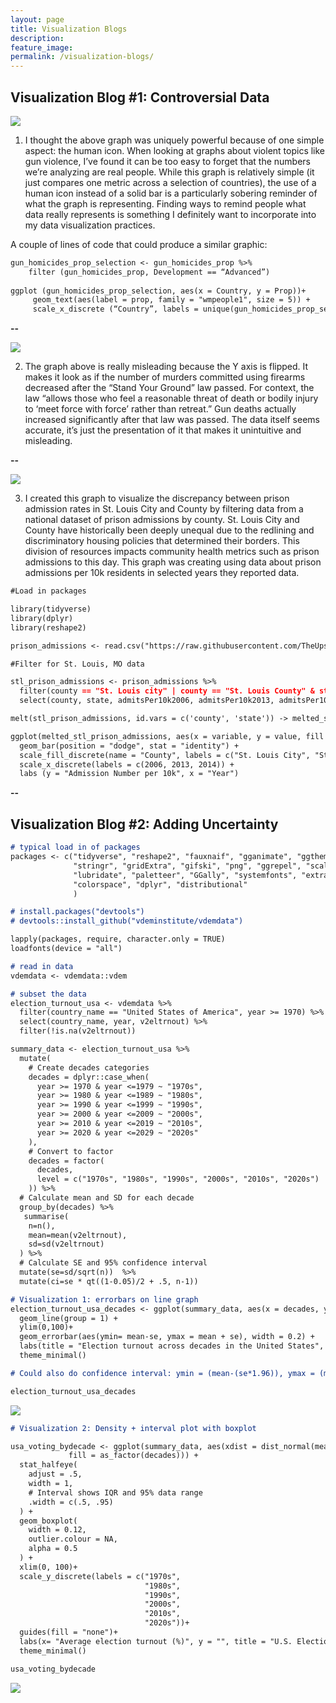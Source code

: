 ```yaml
---
layout: page
title: Visualization Blogs
description: 
feature_image: 
permalink: /visualization-blogs/
---
```



## Visualization Blog #1: Controversial Data

<img src="/images/gun_homicides_developed_countries.jpg">

1) I thought the above graph was uniquely powerful because of one simple aspect: the human icon. When looking at graphs about violent topics like gun violence, I’ve found it can be too easy to forget that the numbers we’re analyzing are real people. While this graph is relatively simple (it just compares one metric across a selection of countries), the use of a human icon instead of a solid bar is a particularly sobering reminder of what the graph is representing. Finding ways to remind people what data really represents is something I definitely want to incorporate into my data visualization practices. 

A couple of lines of code that could produce a similar graphic:

```markdown
gun_homicides_prop_selection <- gun_homicides_prop %>%
	filter (gun_homicides_prop, Development == “Advanced”) 
 
ggplot (gun_homicides_prop_selection, aes(x = Country, y = Prop))+
	 geom_text(aes(label = prop, family = "wmpeople1", size = 5)) +
     scale_x_discrete (“Country”, labels = unique(gun_homicides_prop_selection$Country))
```

**--**

<img src="/images/gun_deaths_florida.png">

2) The graph above is really misleading because the Y axis is flipped. It makes it look as if the number of murders committed using firearms decreased after the “Stand Your Ground” law passed. For context, the law “allows those who feel a reasonable threat of death or bodily injury to ‘meet force with force’ rather than retreat.” Gun deaths actually increased significantly after that law was passed. The data itself seems accurate, it’s just the presentation of it that makes it unintuitive and misleading.


**--**

<img src="/images/stlprisonadmissions_graph.png">

3) I created this graph to visualize the discrepancy between prison admission rates in St. Louis City and County by filtering data from a national dataset of prison admissions by county. St. Louis City and County have historically been deeply unequal due to the redlining and discriminatory housing policies that determined their borders. This division of resources impacts community health metrics such as prison admissions to this day. This graph was creating using data about prison admissions per 10k residents in selected years they reported data.

```markdown
#Load in packages

library(tidyverse)
library(dplyr)
library(reshape2)

prison_admissions <- read.csv("https://raw.githubusercontent.com/TheUpshot/prison-admissions/master/county-prison-admissions.csv")

#Filter for St. Louis, MO data

stl_prison_admissions <- prison_admissions %>% 
  filter(county == "St. Louis city" | county == "St. Louis County" & state == "MO") %>% 
  select(county, state, admitsPer10k2006, admitsPer10k2013, admitsPer10k2014)

melt(stl_prison_admissions, id.vars = c('county', 'state')) -> melted_stl_prison_admissions

ggplot(melted_stl_prison_admissions, aes(x = variable, y = value, fill = county)) +
  geom_bar(position = "dodge", stat = "identity") +
  scale_fill_discrete(name = "County", labels = c("St. Louis City", "St. Louis County")) +
  scale_x_discrete(labels = c(2006, 2013, 2014)) +
  labs (y = "Admission Number per 10k", x = "Year")
```

**--**

## Visualization Blog #2: Adding Uncertainty

```markdown
# typical load in of packages 
packages <- c("tidyverse", "reshape2", "fauxnaif", "gganimate", "ggthemes",
              "stringr", "gridExtra", "gifski", "png", "ggrepel", "scales",
              "lubridate", "paletteer", "GGally", "systemfonts", "extrafont", 
              "colorspace", "dplyr", "distributional"
              )

# install.packages("devtools")
# devtools::install_github("vdeminstitute/vdemdata")

lapply(packages, require, character.only = TRUE)
loadfonts(device = "all")

# read in data 
vdemdata <- vdemdata::vdem

# subset the data
election_turnout_usa <- vdemdata %>% 
  filter(country_name == "United States of America", year >= 1970) %>% 
  select(country_name, year, v2eltrnout) %>% 
  filter(!is.na(v2eltrnout)) 
```

```markdown
summary_data <- election_turnout_usa %>% 
  mutate(
    # Create decades categories
    decades = dplyr::case_when(
      year >= 1970 & year <=1979 ~ "1970s",
      year >= 1980 & year <=1989 ~ "1980s",
      year >= 1990 & year <=1999 ~ "1990s",
      year >= 2000 & year <=2009 ~ "2000s",
      year >= 2010 & year <=2019 ~ "2010s",
      year >= 2020 & year <=2029 ~ "2020s"
    ),
    # Convert to factor
    decades = factor(
      decades,
      level = c("1970s", "1980s", "1990s", "2000s", "2010s", "2020s")
    )) %>% 
  # Calculate mean and SD for each decade
  group_by(decades) %>% 
   summarise(
    n=n(),
    mean=mean(v2eltrnout),
    sd=sd(v2eltrnout)
  ) %>%
  # Calculate SE and 95% confidence interval
  mutate(se=sd/sqrt(n))  %>%
  mutate(ci=se * qt((1-0.05)/2 + .5, n-1))

```

```markdown
# Visualization 1: errorbars on line graph 
election_turnout_usa_decades <- ggplot(summary_data, aes(x = decades, y = mean))+ 
  geom_line(group = 1) + 
  ylim(0,100)+
  geom_errorbar(aes(ymin= mean-se, ymax = mean + se), width = 0.2) +
  labs(title = "Election turnout across decades in the United States", y = "Average election turnout (%)", x = "") +
  theme_minimal()

# Could also do confidence interval: ymin = (mean-(se*1.96)), ymax = (mean + (se*1.96))

election_turnout_usa_decades
```
<img src="/images/usa_voting_bydecade_lineplot.png">



```markdown
# Visualization 2: Density + interval plot with boxplot

usa_voting_bydecade <- ggplot(summary_data, aes(xdist = dist_normal(mean, sd), y = as_factor(decades),
             fill = as_factor(decades))) +
  stat_halfeye(
    adjust = .5,
    width = 1, 
    # Interval shows IQR and 95% data range
    .width = c(.5, .95)
  ) + 
  geom_boxplot(
    width = 0.12, 
    outlier.colour = NA, 
    alpha = 0.5
  ) +
  xlim(0, 100)+
  scale_y_discrete(labels = c("1970s", 
                              "1980s", 
                              "1990s", 
                              "2000s", 
                              "2010s",
                              "2020s"))+
  guides(fill = "none")+
  labs(x= "Average election turnout (%)", y = "", title = "U.S. Election turnout across decades")+
  theme_minimal()

usa_voting_bydecade
```
<img src="/images/usa_voting_bydecade_densityplot.png">
